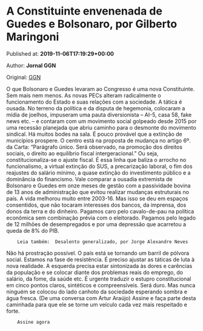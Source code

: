 
# A Constituinte envenenada de Guedes e Bolsonaro, por Gilberto Maringoni

Published at: **2019-11-06T17:19:29+00:00**

Author: **Jornal GGN**

Original: [GGN](https://jornalggn.com.br/artigos/a-constituinte-envenenada-de-guedes-e-bolsonaro-por-gilberto-maringoni/)

O que Bolsonaro e Guedes levaram ao Congresso é uma nova Constituinte. Sem mais nem menos. As novas PECs alteram radicalmente o funcionamento do Estado e suas relações com a sociedade.
A tática é ousada. No terreno da política e da disputa de hegemonia, colocaram a mídia de joelhos, impuseram uma pauta diversionista – AI-5, casa 58, fake news etc. – e contaram com um movimento social golpeado desde 2015 por uma recessão planejada que abriu caminho para o desmonte do movimento sindical.
Há muitos bodes na sala. É pouco provável que a extinção de municípios prospere. O centro está na proposta de mudança no artigo 6º. da Carta:
“Parágrafo único. Será observado, na promoção dos direitos sociais, o direito ao equilíbrio fiscal intergeracional.”
Ou seja, constitucionaliza-se o ajuste fiscal.
É essa linha que baliza o arrocho no funcionalismo, a virtual extinção do SUS, a precarização laboral, o fim dos reajustes do salário mínimo, a quase extinção do investimento público e a dominância do financismo.
Vale comparar a ousadia extremista de Bolsonaro e Guedes em onze meses de gestão com a passividade bovina de 13 anos de administração que evitou realizar mudanças estruturais no país. A vida melhorou muito entre 2003-16. Mas isso se deu em espaços consentidos, que não tocaram interesses dos bancos, da imprensa, dos donos da terra e do dinheiro.
Pagamos caro pelo cavalo-de-pau na política econômica sem combinação prévia com o eleitorado. Pagamos pelo legado de 12 milhões de desempregados e por uma depressão que acarretou a queda de 8% do PIB.

        Leia também:  Desalento generalizado, por Jorge Alexandre Neves
      
Não há prostração possível. O país está se tornando um barril de pólvora social. Estamos na fase de resistência. É preciso ajustar as táticas de luta à nova realidade. A esquerda precisa estar sintonizada às dores e carências da população e se colocar diante dos problemas reais do emprego, do salário, da fome, da saúde etc.
É urgente traduzir o estupro constitucional em cinco pontos claros, sintéticos e compreensíveis.
Será duro. Mas nunca ninguém se colocou do lado canhoto da sociedade esperando sombra e água fresca.
(De uma conversa com Artur Araújo)
Assine e faça parte desta caminhada para que ele se torne um veículo cada vez mais respeitado e forte.

        Assine agora
      
